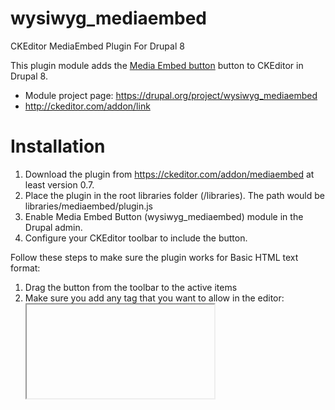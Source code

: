 # wysiwyg_mediaembed
CKEditor MediaEmbed Plugin For Drupal 8

This plugin module adds the [Media Embed button](https://ckeditor.com/addon/mediaembed) button to CKEditor in Drupal 8.

* Module project page: https://drupal.org/project/wysiwyg_mediaembed
* http://ckeditor.com/addon/link

Installation
============

1. Download the plugin from https://ckeditor.com/addon/mediaembed at least
version 0.7.
2. Place the plugin in the root libraries folder (/libraries).
   The path would be libraries/mediaembed/plugin.js
3. Enable Media Embed Button (wysiwyg_mediaembed) module in the Drupal admin.
4. Configure your CKEditor toolbar to include the button.

Follow these steps to make sure the plugin works for Basic HTML text format:

1. Drag the button from the toolbar to the active items
2. Make sure you add any tag that you want to allow in the editor:
   <iframe width height etc><div>

Troubleshooting
===============

The site status report page will indicate if the library cannot be found.

Issue queue: https://www.drupal.org/project/issues/wysiwyg_mediaembed


Background
==========

This module was largely inspired by the discussion at 
http://groups.drupal.org/node/55688#comment-634648

Module updated in 2014 by HongPong: https://www.drupal.org/user/60005/
Credit for bug patches to tregismoreira, acrosman

Rewritten for Drupal 8 by gnuget: https://www.drupal.org/u/gnuget